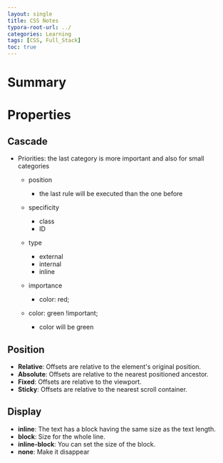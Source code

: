 ```yaml
---
layout: single
title: CSS Notes
typora-root-url: ../
categories: Learning
tags: [CSS, Full_Stack]
toc: true
---
```


# Summary



# Properties

## Cascade

- Priorities: the last category is more important and also for small categories

  - position
     - the last rule will be executed than the one before
  - specificity
    - class
    - ID

  - type
    - external
    - internal
    - inline 


  - importance 

    - color: red;


  - color: green !important;
      - color will be green

## Position

- **Relative**: Offsets are relative to the element's original position.
- **Absolute**: Offsets are relative to the nearest positioned ancestor.
- **Fixed**: Offsets are relative to the viewport.
- **Sticky**: Offsets are relative to the nearest scroll container.

## Display

- **inline**: The text has a block having the same size as the text length.
- **block**: Size for the whole line.
- **inline-block**: You can set the size of the block.
- **none**: Make it disappear





​	
